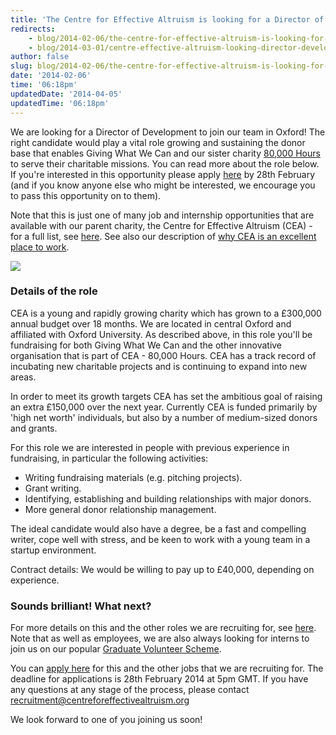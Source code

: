 ```yaml
---
title: 'The Centre for Effective Altruism is looking for a Director of Development'
redirects:
    - blog/2014-02-06/the-centre-for-effective-altruism-is-looking-for-a-director-of-development
    - blog/2014-03-01/centre-effective-altruism-looking-director-development
author: false
slug: blog/2014-02-06/the-centre-for-effective-altruism-is-looking-for-a-director-of-development
date: '2014-02-06'
time: '06:18pm'
updatedDate: '2014-04-05'
updatedTime: '06:18pm'
---
```

We are looking for a Director of Development to join our team in Oxford! The right candidate would play a vital role growing and sustaining the donor base that enables Giving What We Can and our sister charity [80,000 Hours](http://80000hours.org/) to serve their charitable missions. You can read more about the role below. If you're interested in this opportunity please apply [here](https://docs.google.com/forms/d/1Z2V9juGx0UmydzLGK3zJvelbuQEnso0UdbhYLh5AAQA/viewform) by 28th February (and if you know anyone else who might be interested, we encourage you to pass this opportunity on to them).

Note that this is just one of many job and internship opportunities that are available with our parent charity, the Centre for Effective Altruism (CEA) - for a full list, see [here](http://home.centreforeffectivealtruism.org/careers). See also our description of [why CEA is an excellent place to work](http://home.centreforeffectivealtruism.org/careers/why-work-with-us).

![](/images/uploads/office.jpg)

### Details of the role

CEA is a young and rapidly growing charity which has grown to a £300,000 annual budget over 18 months. We are located in central Oxford and affiliated with Oxford University. As described above, in this role you'll be fundraising for both Giving What We Can and the other innovative organisation that is part of CEA - 80,000 Hours. CEA has a track record of incubating new charitable projects and is continuing to expand into new areas.

In order to meet its growth targets CEA has set the ambitious goal of raising an extra £150,000 over the next year. Currently CEA is funded primarily by 'high net worth' individuals, but also by a number of medium-sized donors and grants.

For this role we are interested in people with previous experience in fundraising, in particular the following activities:

*   Writing fundraising materials (e.g. pitching projects).
*   Grant writing.
*   Identifying, establishing and building relationships with major donors.
*   More general donor relationship management.

The ideal candidate would also have a degree, be a fast and compelling writer, cope well with stress, and be keen to work with a young team in a startup environment.

Contract details: We would be willing to pay up to £40,000, depending on experience.

### Sounds brilliant! What next?

For more details on this and the other roles we are recruiting for, see [here](http://home.centreforeffectivealtruism.org/careers/why-work-with-us). Note that as well as employees, we are also always looking for interns to join us on our popular [Graduate Volunteer Scheme](http://80000hours.org/recruitment#graduate_volunteers_and_internships).

You can [apply here](https://docs.google.com/forms/d/1Z2V9juGx0UmydzLGK3zJvelbuQEnso0UdbhYLh5AAQA/viewform) for this and the other jobs that we are recruiting for. The deadline for applications is 28th February 2014 at 5pm GMT. If you have any questions at any stage of the process, please contact [recruitment@centreforeffectivealtruism.org](mailto:recruitment@centreforeffectivealtruism.org)

We look forward to one of you joining us soon!